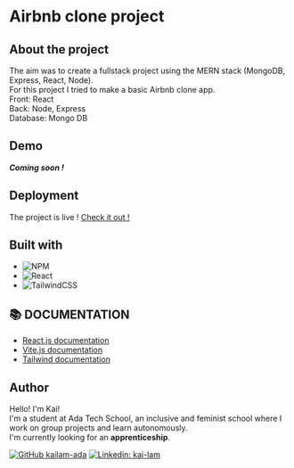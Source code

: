 # Airbnb clone project
<!-- ABOUT THE PROJECT -->

## About the project
<p>
The aim was to create a fullstack project using the MERN stack (MongoDB, Express, React, Node).<br/>
For this project I tried to make a basic Airbnb clone app.<br/>
Front: React<br/>
Back: Node, Express<br/>
Database: Mongo DB
</p>

## Demo
***Coming soon !***

## Deployment
The project is live ! [Check it out !](https://kai-airbnb-clone.vercel.app/)

## Built with
- ![NPM](https://img.shields.io/badge/NPM-%23000000.svg?style=for-the-badge&logo=npm&logoColor=white)
- ![React](https://img.shields.io/badge/react-%2320232a.svg?style=for-the-badge&logo=react&logoColor=%2361DAFB)
- ![TailwindCSS](https://img.shields.io/badge/tailwindcss-%2338B2AC.svg?style=for-the-badge&logo=tailwind-css&logoColor=white)

## 📚 DOCUMENTATION
- [React.js documentation](https://beta.reactjs.org/)
- [Vite.js documentation](https://vitejs.dev/)
- [Tailwind documentation](https://tailwindcss.com/)

## Author
Hello! I'm Kai!<br/>
I'm a student at Ada Tech School, an inclusive and feminist school where I work on group projects and learn autonomously.<br/>
I'm currently looking for an **apprenticeship**.

[![GitHub kailam-ada](https://img.shields.io/github/followers/kailam-ada)](https://github.com/kailam-ada)
[![Linkedin: kai-lam](https://img.shields.io/badge/-kailam-blue?style=flat-square&logo=Linkedin&logoColor=white&link=https://www.linkedin.com/in/kai-lam)](https://linkedin.com/in/kai-lam)
